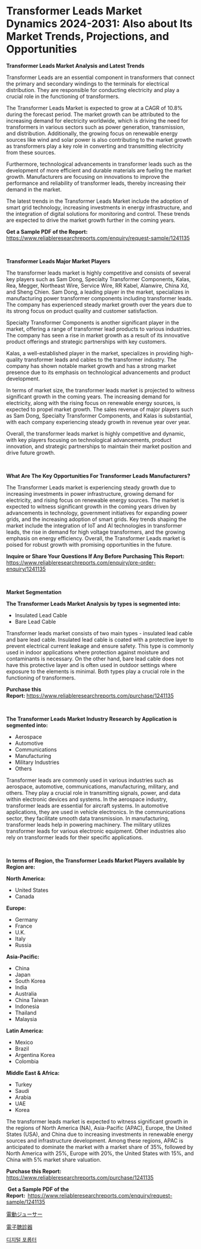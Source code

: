 <p><h1>Transformer Leads Market Dynamics 2024-2031: Also about Its Market Trends, Projections, and Opportunities</h1></p><p><strong>Transformer Leads Market Analysis and Latest Trends</strong></p>
<p><p>Transformer Leads are an essential component in transformers that connect the primary and secondary windings to the terminals for electrical distribution. They are responsible for conducting electricity and play a crucial role in the functioning of transformers.</p><p>The Transformer Leads Market is expected to grow at a CAGR of 10.8% during the forecast period. The market growth can be attributed to the increasing demand for electricity worldwide, which is driving the need for transformers in various sectors such as power generation, transmission, and distribution. Additionally, the growing focus on renewable energy sources like wind and solar power is also contributing to the market growth as transformers play a key role in converting and transmitting electricity from these sources.</p><p>Furthermore, technological advancements in transformer leads such as the development of more efficient and durable materials are fueling the market growth. Manufacturers are focusing on innovations to improve the performance and reliability of transformer leads, thereby increasing their demand in the market.</p><p>The latest trends in the Transformer Leads Market include the adoption of smart grid technology, increasing investments in energy infrastructure, and the integration of digital solutions for monitoring and control. These trends are expected to drive the market growth further in the coming years.</p></p>
<p><strong>Get a Sample PDF of the Report:&nbsp;</strong> <a href="https://www.reliableresearchreports.com/enquiry/request-sample/1241135">https://www.reliableresearchreports.com/enquiry/request-sample/1241135</a></p>
<p>&nbsp;</p>
<p><strong>Transformer Leads Major Market Players</strong></p>
<p><p>The transformer leads market is highly competitive and consists of several key players such as Sam Dong, Specialty Transformer Components, Kalas, Rea, Megger, Northeast Wire, Service Wire, RR Kabel, Alanwire, China Xd, and Sheng Chien. Sam Dong, a leading player in the market, specializes in manufacturing power transformer components including transformer leads. The company has experienced steady market growth over the years due to its strong focus on product quality and customer satisfaction. </p><p>Specialty Transformer Components is another significant player in the market, offering a range of transformer lead products to various industries. The company has seen a rise in market growth as a result of its innovative product offerings and strategic partnerships with key customers.</p><p>Kalas, a well-established player in the market, specializes in providing high-quality transformer leads and cables to the transformer industry. The company has shown notable market growth and has a strong market presence due to its emphasis on technological advancements and product development.</p><p>In terms of market size, the transformer leads market is projected to witness significant growth in the coming years. The increasing demand for electricity, along with the rising focus on renewable energy sources, is expected to propel market growth. The sales revenue of major players such as Sam Dong, Specialty Transformer Components, and Kalas is substantial, with each company experiencing steady growth in revenue year over year.</p><p>Overall, the transformer leads market is highly competitive and dynamic, with key players focusing on technological advancements, product innovation, and strategic partnerships to maintain their market position and drive future growth.</p></p>
<p>&nbsp;</p>
<p><strong>What Are The Key Opportunities For Transformer Leads Manufacturers?</strong></p>
<p><p>The Transformer Leads market is experiencing steady growth due to increasing investments in power infrastructure, growing demand for electricity, and rising focus on renewable energy sources. The market is expected to witness significant growth in the coming years driven by advancements in technology, government initiatives for expanding power grids, and the increasing adoption of smart grids. Key trends shaping the market include the integration of IoT and AI technologies in transformer leads, the rise in demand for high voltage transformers, and the growing emphasis on energy efficiency. Overall, the Transformer Leads market is poised for robust growth with promising opportunities in the future.</p></p>
<p><strong>Inquire or Share Your Questions If Any Before Purchasing This Report:</strong> <a href="https://www.reliableresearchreports.com/enquiry/pre-order-enquiry/1241135">https://www.reliableresearchreports.com/enquiry/pre-order-enquiry/1241135</a></p>
<p>&nbsp;</p>
<p><strong>Market Segmentation</strong></p>
<p><strong>The Transformer Leads Market Analysis by types is segmented into:</strong></p>
<p><ul><li>Insulated Lead Cable</li><li>Bare Lead Cable</li></ul></p>
<p><p>Transformer leads market consists of two main types - insulated lead cable and bare lead cable. Insulated lead cable is coated with a protective layer to prevent electrical current leakage and ensure safety. This type is commonly used in indoor applications where protection against moisture and contaminants is necessary. On the other hand, bare lead cable does not have this protective layer and is often used in outdoor settings where exposure to the elements is minimal. Both types play a crucial role in the functioning of transformers.</p></p>
<p><strong>Purchase this Report:&nbsp;</strong><a href="https://www.reliableresearchreports.com/purchase/1241135">https://www.reliableresearchreports.com/purchase/1241135</a></p>
<p>&nbsp;</p>
<p><strong>The Transformer Leads Market Industry Research by Application is segmented into:</strong></p>
<p><ul><li>Aerospace</li><li>Automotive</li><li>Communications</li><li>Manufacturing</li><li>Military Industries</li><li>Others</li></ul></p>
<p><p>Transformer leads are commonly used in various industries such as aerospace, automotive, communications, manufacturing, military, and others. They play a crucial role in transmitting signals, power, and data within electronic devices and systems. In the aerospace industry, transformer leads are essential for aircraft systems. In automotive applications, they are used in vehicle electronics. In the communications sector, they facilitate smooth data transmission. In manufacturing, transformer leads help in powering machinery. The military utilizes transformer leads for various electronic equipment. Other industries also rely on transformer leads for their specific applications.</p></p>
<p>&nbsp;</p>
<p><strong>In terms of Region, the Transformer Leads Market Players available by Region are:</strong></p>
<p>
    <p> <strong> North America: </strong>
        <ul>
            <li>United States</li>
            <li>Canada</li>
        </ul>
        </p> 
    <p> <strong> Europe: </strong>
        <ul>
            <li>Germany</li>
            <li>France</li>
            <li>U.K.</li>
            <li>Italy</li>
            <li>Russia</li>
        </ul>
        </p> 
    <p> <strong> Asia-Pacific: </strong>
        <ul>
            <li>China</li>
            <li>Japan</li>
            <li>South Korea</li>
            <li>India</li>
            <li>Australia</li>
            <li>China Taiwan</li>
            <li>Indonesia</li>
            <li>Thailand</li>
            <li>Malaysia</li>
        </ul>
        </p> 
    <p> <strong> Latin America: </strong>
        <ul>
            <li>Mexico</li>
            <li>Brazil</li>
            <li>Argentina Korea</li>
            <li>Colombia</li>
        </ul>
        </p> 
    <p> <strong> Middle East & Africa: </strong>
        <ul>
            <li>Turkey</li>
            <li>Saudi</li>
            <li>Arabia</li>
            <li>UAE</li>
            <li>Korea</li>
        </ul>
    </p>
    </p>
<p><p>The transformer leads market is expected to witness significant growth in the regions of North America (NA), Asia-Pacific (APAC), Europe, the United States (USA), and China due to increasing investments in renewable energy sources and infrastructure development. Among these regions, APAC is anticipated to dominate the market with a market share of 35%, followed by North America with 25%, Europe with 20%, the United States with 15%, and China with 5% market share valuation.</p></p>
<p><strong>Purchase this Report: </strong><a href="https://www.reliableresearchreports.com/purchase/1241135">https://www.reliableresearchreports.com/purchase/1241135</a></p>
<p>&nbsp;<strong>Get a Sample PDF of the Report:&nbsp;&nbsp;</strong><a href="https://www.reliableresearchreports.com/enquiry/request-sample/1241135">https://www.reliableresearchreports.com/enquiry/request-sample/1241135</a></p>
<p><strong></strong></p>
<p><p><a href="https://medium.com/@alonzomoenrt8956/%E9%9B%BB%E5%8B%95%E3%82%B8%E3%83%A5%E3%83%BC%E3%82%B5%E3%83%BC%E5%B8%82%E5%A0%B4-%E7%AB%B6%E4%BA%89%E5%88%86%E6%9E%90-%E5%B8%82%E5%A0%B4%E5%8B%95%E5%90%91-2031%E5%B9%B4%E3%81%BE%E3%81%A7%E3%81%AE%E4%BA%88%E6%B8%AC-9fce36901911">電動ジューサー</a></p><p><a href="https://medium.com/@darieenson678546/%E9%9B%BB%E5%AD%90%E5%BC%8F%E8%81%B4%E8%A8%BA%E5%99%A8%E3%81%AE%E5%B8%82%E5%A0%B4%E8%A6%8F%E6%A8%A1%E3%81%A8%E5%B8%82%E5%A0%B4%E5%8B%95%E5%90%91-%E5%AE%8C%E5%85%A8%E3%81%AA%E7%94%A3%E6%A5%AD%E6%A6%82%E8%A6%81-2024%E5%B9%B4%E3%81%8B%E3%82%892031%E5%B9%B4%E3%81%BE%E3%81%A7-0839df83ca3b">電子聴診器</a></p><p><a href="https://github.com/fernandotryO5lson96765/Market-Research-Report-List-1/blob/main/305514515336.md">디지털 포롭터</a></p></p>